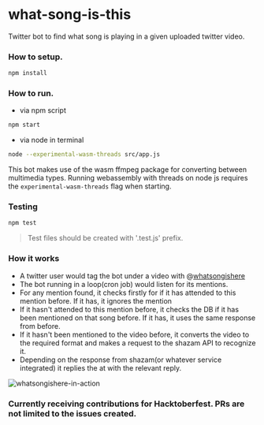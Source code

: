 # what-song-is-this

Twitter bot to find what song is playing in a given uploaded twitter video.

### How to setup.

```sh
npm install
```

### How to run.

- via npm script

```sh
npm start
```

- via node in terminal

```sh
node --experimental-wasm-threads src/app.js
```

This bot makes use of the wasm ffmpeg package for converting between multimedia types. Running webassembly with threads on node js requires the `experimental-wasm-threads` flag when starting.

### Testing

```sh
npm test
```

> Test files should be created with '.test.js' prefix.

### How it works

- A twitter user would tag the bot under a video with @[whatsongishere](https://twitter.com/whatsongishere)
- The bot running in a loop(cron job) would listen for its mentions.
- For any mention found, it checks firstly for if it has attended to this mention before. If it has, it ignores the mention
- If it hasn't attended to this mention before, it checks the DB if it has been mentioned on that song before. If it has, it uses the same response from before.
- If it hasn't been mentioned to the video before, it converts the video to the required format and makes a request to the shazam API to recognize it.
- Depending on the response from shazam(or whatever service integrated) it replies the at with the relevant reply.

![whatsongishere-in-action](https://user-images.githubusercontent.com/32003376/194798089-b033de58-4885-4ca8-ae8d-132ce02e100a.jpeg)

### Currently receiving contributions for Hacktoberfest. PRs are not limited to the issues created.
